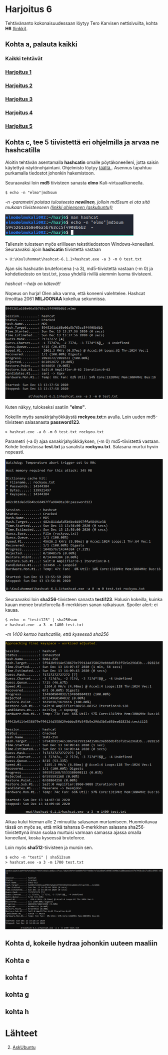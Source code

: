 # Harjoitus 6

Tehtävänanto kokonaisuudessaan löytyy Tero Karvisen nettisivuilta, kohta **H6** [(linkki)](http://terokarvinen.com/2020/tunkeutumistestaus-kurssi-pentest-course-ict4tn027-3006-autumn-2020/).

## Kohta a, palauta kaikki

### Kaikki tehtävät

### [Harjoitus 1](../Harjoitus1/Text.md)

### [Harjoitus 2](../Harjoitus2/Text.md)

### [Harjoitus 3](../Harjoitus3/Text.md)

### [Harjoitus 4](../Harjoitus4/Text.md)

### [Harjoitus 5](../Harjoitus5/Text.md)


## Kohta c, tee 5 tiivistettä eri ohjelmilla ja arvaa ne hashcatilla

Aloitin tehtävän asentamalla **hashcatin** omalle pöytäkoneelleni, jotta saisin käytettyä näytönohjaintani. Ohjelmisto löytyy [täältä.](https://hashcat.net/hashcat/). Asennus tapahtuu purkamalla tiedostot johonkin hakemistoon.

Seuraavaksi loin **md5** tiivisteen sanasta **elmo** Kali-virtuaalikoneella.

    $ echo -n "elmo"|md5sum

*-n -parametri poistaa tulosteesta ***newlinen***, jolloin md5sum ei ota sitä mukaan tiivisteeseen [(linkki ohjeeseen (askubuntu))](https://askubuntu.com/questions/53846/how-to-get-the-md5-hash-of-a-string-directly-in-the-terminal)*

![hash002.png](./kuvat/hash002.png)

Tallensin tulosteen myös erilliseen tekstitiedostoon Windows-koneellani. Seuraavaksi ajoin **hashcatin** tiivistettä vastaan

    > U:\Kouluhommat\hashcat-6.1.1>hashcat.exe -a 3 -m 0 test.txt

Ajan siis hashcatin bruteforcena (-a 3), md5-tiivistettä vastaan (-m 0) ja kohdetiedosto on test.txt, jossa yhdellä rivillä aiemmin luoma tiivisteeni.

*hashcat --help on kätevä!!*

Nopeus on hurja! Olen aika varma, että koneeni valehtelee. Hashcat ilmoittaa 2061 **MILJOONAA** kokeilua sekunnissa.

![hash003.png](./kuvat/hash003.png)

Kuten näkyy, tulokseksi saatiin **"elmo"**.

Kokeilin myös sanakirjahyökkäystä **rockyou.txt**:n avulla. Loin uuden md5-tiivisteen salasanasta **password123**.

    > hashcat.exe -a 0 -m 0 test.txt rockyou.txt

Parametri (-a 0) ajaa sanakirjahyökkäyksen, (-m 0) md5-tiivistettä vastaan. Kohde tiedostossa **test.txt** ja sanalista **rockyou.txt**. Salasana murtui hyvin nopeasti.

![hash004.png](./kuvat/hash004.png)



Seuraavaksi loin **sha256**-tiivisteen sanasta **testi123**. Halusin kokeilla, kuinka kauan menee bruteforcella 8-merkkisen sanan ratkaisuun. Spoiler alert: ei kauaa.

    $ echo -n "testi123" | sha256sum
    > hashcat.exe -a 3 -m 1400 test.txt

*-m 1400 kertoo hashcatille, että kyseessä sha256*

![hash005.png](./kuvat/hash005.png)

Aikaa kului hieman alle 2 minuuttia salasanan murtamiseen. Huomioitavaa tässä on myös se, että mikä tahansa 8-merkkinen salasana sha256-tiivistettynä ilman suolaa murtuisi varmaan samassa ajassa omalla koneellani, koska kyseessä bruteforce.

Loin myös **sha512**-tiivisteen ja mursin sen.

    $ echo -n "testi" | sha512sum
    > hashcat.exe -a 3 -m 1700 test.txt

![hash006.png](./kuvat/hash006.png)



## Kohta d, kokeile hydraa johonkin uuteen maaliin



## Kohta e




## kohta f



## kohta g



## kohta h

# Lähteet


2. [AskUbuntu](https://askubuntu.com/questions/53846/how-to-get-the-md5-hash-of-a-string-directly-in-the-terminal)